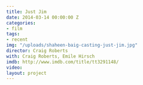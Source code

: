 ```yaml
---
title: Just Jim
date: 2014-03-14 00:00:00 Z
categories:
- film
tags:
- recent
img: "/uploads/shaheen-baig-casting-just-jim.jpg"
director: Craig Roberts
with: Craig Roberts, Emile Hirsch
imdb: http://www.imdb.com/title/tt3291148/
video: 
layout: project
---
```


